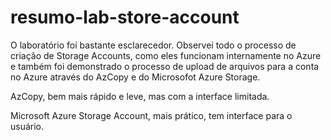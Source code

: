 # resumo-lab-store-account

O laboratório foi bastante esclarecedor. Observei todo o processo de criação de Storage Accounts, como eles funcionam internamente no Azure e também foi demonstrado o processo de upload de arquivos para a conta no Azure através do AzCopy e do Microsofot Azure Storage.

AzCopy, bem mais rápido e leve, mas com a interface limitada.

Microsoft Azure Storage Account, mais prático, tem interface para o usuário.
